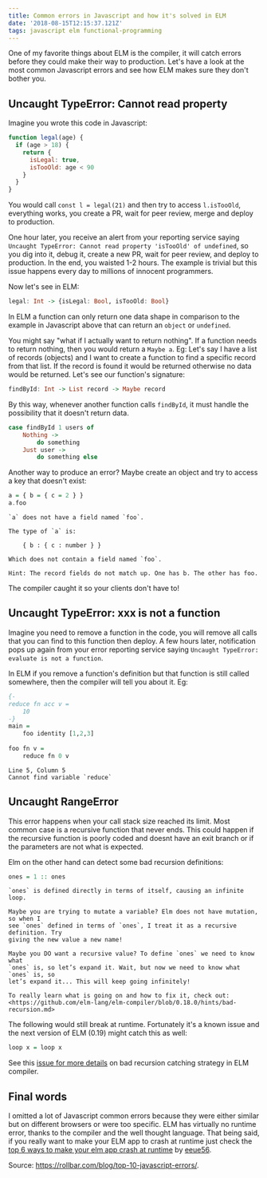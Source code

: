 ```yaml
---
title: Common errors in Javascript and how it's solved in ELM
date: '2018-08-15T12:15:37.121Z'
tags: javascript elm functional-programming
---
```


One of my favorite things about ELM is the compiler, it will catch errors before they could make their way to production.
Let's have a look at the most common Javascript errors and see how ELM makes sure they don't bother you.

## Uncaught TypeError: Cannot read property
Imagine you wrote this code in Javascript:
```javascript
function legal(age) {
  if (age > 18) {
    return {
      isLegal: true,
      isTooOld: age < 90
    }
  }
}
```
You would call `const l = legal(21)` and then try to access `l.isTooOld`, everything works, you create a PR, wait for peer review,
merge and deploy to production. 

One hour later, you receive an alert from your reporting service saying `Uncaught TypeError: Cannot read property 'isTooOld' of undefined`,
so you dig into it, debug it, create a new PR, wait for peer review, and deploy to production. In the end, you waisted 1-2 hours. 
The example is trivial but this issue happens every day to millions of innocent programmers.

Now let's see in ELM:
```haskell
legal: Int -> {isLegal: Bool, isTooOld: Bool}
```
In ELM a function can only return one data shape in comparison to the example in Javascript above that can return 
an `object` or `undefined`. 

You might say "what if I actually want to return nothing". If a function needs to return nothing,
then you would return a `Maybe a`. Eg: Let's say I have a list of records (objects) and I want to create a function to find 
a specific record from that list. If the record is found it would be returned otherwise no data would be returned. 
Let's see our function's signature:
```haskell
findById: Int -> List record -> Maybe record
```
By this way, whenever another function calls `findById`, it must handle the possibility that it doesn't return data.
```haskell
case findById 1 users of
    Nothing ->
        do something
    Just user ->
        do something else
```


Another way to produce an error? Maybe create an object and try to access a key that doesn't exist:
```haskell
a = { b = { c = 2 } }
a.foo
```
```
`a` does not have a field named `foo`.

The type of `a` is:

    { b : { c : number } }

Which does not contain a field named `foo`.

Hint: The record fields do not match up. One has b. The other has foo.
```
The compiler caught it so your clients don't have to!

## Uncaught TypeError: xxx is not a function
Imagine you need to remove a function in the code, you will remove all calls that you can find to this function then deploy.
A few hours later, notification pops up again from your error reporting service saying `Uncaught TypeError: evaluate is not a function`.

In ELM if you remove a function's definition but that function is still called somewhere, then the compiler will 
tell you about it. Eg:
```haskell
{- 
reduce fn acc v =
    10
-}
main =
    foo identity [1,2,3]
    
foo fn v =
    reduce fn 0 v
```
```
Line 5, Column 5
Cannot find variable `reduce`
```

## Uncaught RangeError
This error happens when your call stack size reached its limit. Most common case is a recursive function that never ends.
This could happen if the recursive function is poorly coded and doesnt have an exit branch or if the parameters are 
not what is expected.

Elm on the other hand can detect some bad recursion definitions:
```haskell
ones = 1 :: ones
```
```
`ones` is defined directly in terms of itself, causing an infinite loop.

Maybe you are trying to mutate a variable? Elm does not have mutation, so when I
see `ones` defined in terms of `ones`, I treat it as a recursive definition. Try
giving the new value a new name!

Maybe you DO want a recursive value? To define `ones` we need to know what
`ones` is, so let’s expand it. Wait, but now we need to know what `ones` is, so
let’s expand it... This will keep going infinitely!

To really learn what is going on and how to fix it, check out:
<https://github.com/elm-lang/elm-compiler/blob/0.18.0/hints/bad-recursion.md>
```

The following would still break at runtime. Fortunately it's a known issue and the next version of ELM (0.19) might catch this as well:
```haskell
loop x = loop x
```
See this [issue for more details][1] on bad recursion catching strategy in ELM compiler.

## Final words
I omitted a lot of Javascript common errors because they were either similar but on different browsers or were too specific. 
ELM has virtually no runtime error, thanks to the compiler and the well thought language. That being said, 
if you really want to make your ELM app to crash at runtime just check the
[top 6 ways to make your elm app crash at runtime][2] by [eeue56][3].


Source: <https://rollbar.com/blog/top-10-javascript-errors/>.

[1]: https://github.com/elm/compiler/issues/1591
[2]: https://medium.com/@eeue56/top-6-ways-to-make-your-elm-app-crash-at-runtime-562b2fa92d70
[3]: https://twitter.com/eeue56